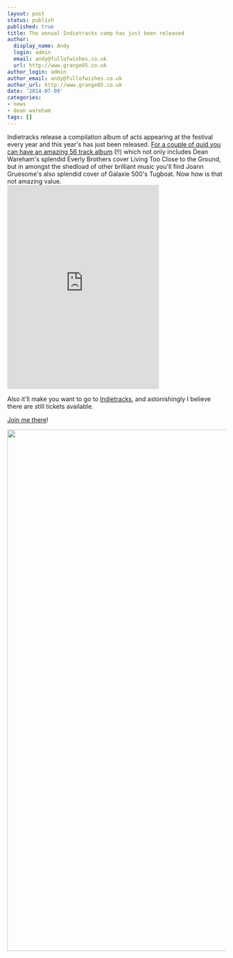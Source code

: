 ```yaml
---
layout: post
status: publish
published: true
title: The annual Indietracks comp has just been released
author:
  display_name: Andy
  login: admin
  email: andy@fullofwishes.co.uk
  url: http://www.grange85.co.uk
author_login: admin
author_email: andy@fullofwishes.co.uk
author_url: http://www.grange85.co.uk
date: '2014-07-09'
categories:
- news
- dean wareham
tags: []
---
```

<p>Indietracks release a compilation album of acts appearing at the festival every year and this year's has just been released. <a href="https://indietracks.bandcamp.com/album/indietracks-compilation-2014">For a couple of quid you can have an amazing 56 track album</a> (!!) which not only includes Dean Wareham's splendid Everly Brothers cover Living Too Close to the Ground, but in amongst the shedload of other brilliant music you'll find Joann Gruesome's also splendid cover of Galaxie 500's Tugboat. Now how is that not amazing value.<br />
<iframe class="aligncenter" style="border: 0; width: 350px; height: 470px;" src="https://bandcamp.com/EmbeddedPlayer/album=2852289277/size=large/bgcol=ffffff/linkcol=0687f5/tracklist=false/transparent=true/" seamless><a href="http://indietracks.bandcamp.com/album/indietracks-compilation-2014">Indietracks Compilation 2014 by Various Artists</a></iframe></p>
<p>Also it'll make you want to go to <a href="http://www.indietracks.co.uk/">Indietracks</a>, and astonishingly I believe there are <span class="removed_link" title="http://www.indietracks.co.uk/tickets/">still tickets available</span>.</p>
<p><a href="http://www.indietracks.co.uk/">Join me there</a>!</p>
<p><img src="https://f0.bcbits.com/img/a1565586291_10.jpg" width="1200" height="1200" class="aligncenter" /></p>
